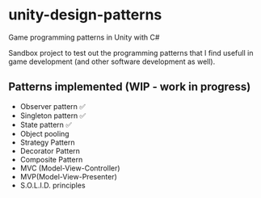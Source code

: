# unity-design-patterns
Game programming patterns in Unity with C#

Sandbox project to test out the programming patterns that I find usefull in game development (and other software development as well).


## Patterns implemented (WIP - work in progress)
- Observer pattern :white_check_mark:
- Singleton pattern :white_check_mark:
- State pattern :white_check_mark:
- Object pooling 
- Strategy Pattern
- Decorator Pattern
- Composite Pattern
- MVC (Model-View-Controller)
- MVP(Model-View-Presenter)
- S.O.L.I.D. principles 
